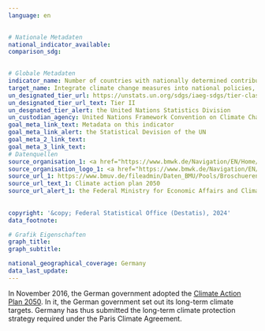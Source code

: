 ```yaml
---
language: en
    

# Nationale Metadaten    
national_indicator_available:     
comparison_sdg:     
    

# Globale Metadaten    
indicator_name: Number of countries with nationally determined contributions, long-term strategies, national adaptation plans and adaptation communications, as reported to the secretariat of the United Nations Framework Convention on Climate Change    
target_name: Integrate climate change measures into national policies, strategies and planning    
un_designated_tier_url: https://unstats.un.org/sdgs/iaeg-sdgs/tier-classification/    
un_designated_tier_url_text: Tier II    
un_desgnated_tier_alert: the United Nations Statistics Division    
un_custodian_agency: United Nations Framework Convention on Climate Change (UNFCCC)    
goal_meta_link_text: Metadata on this indicator    
goal_meta_link_alert: the Statistical Devision of the UN    
goal_meta_2_link_text:     
goal_meta_3_link_text:         
# Datenquellen
source_organisation_1: <a href="https://www.bmwk.de/Navigation/EN/Home/home.html" target="_blank" onclick="return confirm_alert('the Federal Ministry for Economic Affairs and Climate Action','En');" title="Click here to go to the website of the organisation Federal Ministry for Economic Affairs and Climate Action."> Federal Ministry for Economic Affairs and Climate Action </a>
source_organisation_logo_1: <a href="https://www.bmwk.de/Navigation/EN/Home/home.html" target="_blank" onclick="return confirm_alert('the Federal Ministry for Economic Affairs and Climate Action','En');"><img src="https://sdg-indikatoren.de/public/OrgImgEn/bmwk.png" alt="Logo bmwk" style="height:60px; width:148px"/></a>
source_url_1: https://www.bmuv.de/fileadmin/Daten_BMU/Pools/Broschueren/klimaschutzplan_2050_en_bf.pdf
source_url_text_1: Climate action plan 2050
source_url_alert_1: the Federal Ministry for Economic Affairs and Climate Action
    
    
copyright: '&copy; Federal Statistical Office (Destatis), 2024'    
data_footnote:     

# Grafik Eigenschaften    
graph_title: 
graph_subtitle:     

national_geographical_coverage: Germany    
data_last_update:     
---
```



In November 2016, the German government adopted the <a href="https://www.bmuv.de/fileadmin/Daten_BMU/Pools/Broschueren/klimaschutzplan_2050_en_bf.pdf" target="_blank" onclick="return confirm_alert('the Federal Ministry for the Environment, Nature Conservation, Building and Nuclear Safety','En');">Climate Action Plan 2050</a>. In it, the German government set out its long-term climate targets. Germany has thus submitted the long-term climate protection strategy required under the Paris Climate Agreement.